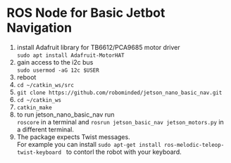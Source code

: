  # ROS Node for Basic Jetbot Navigation
 
 1. install Adafruit library for TB6612/PCA9685 motor driver <br> `sudo apt install Adafruit-MotorHAT`
 2. gain access to the i2c bus <br> `sudo usermod -aG 12c $USER`
 3. reboot
 4. `cd ~/catkin_ws/src`
 5. `git clone https://github.com/robominded/jetson_nano_basic_nav.git`
 6. `cd ~/catkin_ws`
 7. `catkin_make`
 8. to run jetson_nano_basic_nav run <br> `roscore` in a terminal and  `rosrun jetson_basic_nav jetson_motors.py` in a different terminal.
 9. The package expects Twist messages. <br> For example you can install `sudo apt-get install ros-melodic-teleop-twist-keyboard
` to contorl the robot with your keyboard. 
